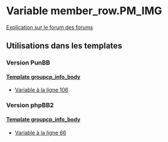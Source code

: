 # Variable member_row.PM_IMG
[Explication sur le forum des forums](http://forum.forumactif.com/t294113-listing-des-variables#member_row.PM_IMG)
## Utilisations dans les templates
### Version PunBB
#### [Template groupcp_info_body](punbb/groupcp_info_body.md)
* [Variable à la ligne 106](../punbb/groupcp_info_body.tpl#L106)
### Version phpBB2
#### [Template groupcp_info_body](subsilver/groupcp_info_body.md)
* [Variable à la ligne 66](../subsilver/groupcp_info_body.tpl#L66)